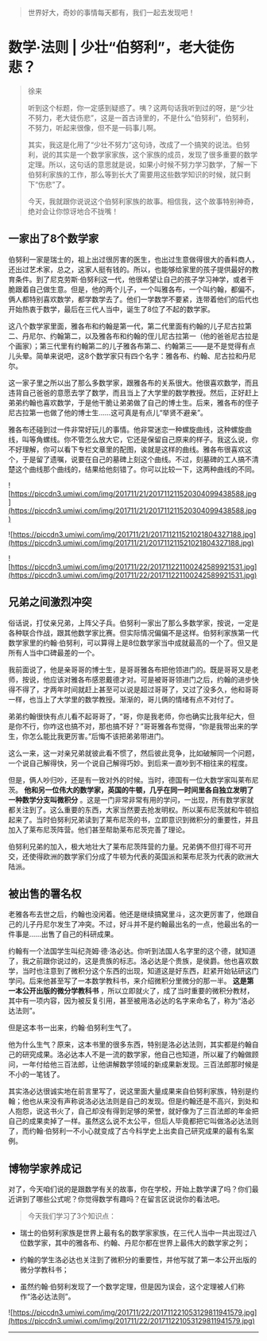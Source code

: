 > 世界好大，奇妙的事情每天都有，我们一起去发现吧！

# 数学·法则 | 少壮“伯努利”，老大徒伤悲？

> 徐来
> 
> 听到这个标题，你一定感到疑惑了。咦？这两句话我听到过的呀，是“少壮不努力，老大徒伤悲”，这是一首古诗里的，不是什么“伯努利”，伯努利，不努力，听起来很像，但不是一码事儿啊。
> 
> 其实，我这是化用了“少壮不努力”这句诗，改成了一个搞笑的说法。伯努利，说的其实是一个数学家家族，这个家族的成员，发现了很多重要的数学定理。所以，这句话的意思就是说，如果小时候不努力学习数学，了解一下伯努利家族的工作，那么等到长大了需要用这些数学知识的时候，就只剩下“伤悲”了。
> 
> 今天，我就跟你说说这个伯努利家族的故事。相信我，这个故事特别神奇，绝对会让你惊讶地合不拢嘴！

## 一家出了8个数学家

伯努利一家是瑞士的，祖上出过很厉害的医生，也出过生意做得很大的香料商人，还出过艺术家，总之，这家人挺有钱的。所以，也能够给家里的孩子提供最好的教育条件。到了尼克劳斯·伯努利这一代，他很希望让自己的孩子学习神学，或者干脆跟着自己做生意。但是，他的两个儿子，一个叫雅各布，一个叫约翰，都偏不，俩人都特别喜欢数学，都学数学去了。他们一学数学不要紧，连带着他们的后代也开始热衷于数学，最后在三代人当中，诞生了8位了不起的数学家。

这八个数学家里面，雅各布和约翰是第一代，第二代里面有约翰的儿子尼古拉第二、丹尼尔、约翰第二，以及雅各布和约翰的侄儿尼古拉第一（他的爸爸尼古拉是个画家）；第三代里有约翰第二的儿子雅各布第二、约翰第三——是不是觉得有点儿头晕。简单来说吧，这8个数学家只有四个名字：雅各布、约翰、尼古拉和丹尼尔。

这一家子里之所以出了那么多数学家，跟雅各布的关系很大。他很喜欢数学，而且违背自己爸爸的意愿去学了数学，而且当上了大学里的数学教授。然后，正好赶上弟弟约翰也喜欢数学，于是他干脆让弟弟做了自己的博士生。后来，雅各布的侄子尼古拉第一也做了他的博士生……这可真是有点儿“举贤不避亲”。

雅各布还碰到过一件非常好玩儿的事情。他非常迷恋一种螺旋曲线，这种螺旋曲线，叫等角螺线。你不管怎么放大它，它还是保留自己原来的样子。我这么说，你不好理解，你可以看下专栏文章里的配图，诶就是这样的曲线。雅各布很喜欢这个，于是留了遗嘱，说要在自己的墓碑上刻这个曲线。不过，刻墓碑的工人搞不清楚这个曲线那个曲线的，结果给他刻错了。你可以比较一下，这两种曲线的不同。

![https://piccdn3.umiwi.com/img/201711/21/201711211520304099438588.jpg](https://piccdn3.umiwi.com/img/201711/21/201711211520304099438588.jpg)

![https://piccdn3.umiwi.com/img/201711/21/201711211521021804327188.jpg](https://piccdn3.umiwi.com/img/201711/21/201711211521021804327188.jpg)

![https://piccdn3.umiwi.com/img/201711/22/201711221100242589921531.jpg](https://piccdn3.umiwi.com/img/201711/22/201711221100242589921531.jpg)

## 兄弟之间激烈冲突

俗话说，打仗亲兄弟，上阵父子兵。伯努利一家出了那么多数学家，按说，一定是各种联合作战，跟其他数学家比赛。但实际情况偏偏不是这样。伯努利家族第一代数学家里的约翰·伯努利，可以算得上是8位数学家当中成就最高的一个了。但又是所有人当中口碑最差的一个。

我前面说了，他是亲哥哥的博士生，是哥哥雅各布把他领进门的。既是哥哥又是老师，按说，他应该对雅各布感恩戴德才对。可是被哥哥领进门之后，约翰的进步快得不得了，才两年时间就赶上甚至可以说是超过哥哥了，又过了没多久，他和哥哥一样，也当上了大学里的数学教授。渐渐的，哥儿俩的情绪有点不对付了。

弟弟约翰很快有点儿看不起哥哥了，“哥，你是我老师，你也确实比我年纪大，但是你不行，你咋这也搞不对，那也搞不好？”哥哥雅各布觉得，“你是我带出来的学生，你怎么能比我更厉害。”后悔不该把弟弟带进门。

这么一来，这一对亲兄弟就彼此看不惯了，然后彼此竞争，比如破解同一个问题，一个说自己解得快，另一个说自己解得巧妙。到后来一直吵到不相往来的程度。

但是，俩人吵归吵，还是有一致对外的时候。当时，德国有一位大数学家叫莱布尼茨。 **他和另一位伟大的数学家，英国的牛顿，几乎在同一时间里各自独立发明了一种数学分支叫微积分** 。这是一门非常非常有用的学问，一出现，所有数学家就都关注到了。这么重要的东西，大家当然要去抢发明权。所以莱布尼茨就和牛顿掐起来了。当时伯努利兄弟读到了莱布尼茨的书，立即意识到微积分的重要性，并且加入了莱布尼茨阵营。他们甚至帮助莱布尼茨完善了理论。

伯努利兄弟的加入，极大地壮大了莱布尼茨阵营的力量。兄弟俩不但打得不可开交，还使得欧洲的数学家们分成了牛顿为代表的英国派和莱布尼茨为代表的欧洲大陆派。

## 被出售的署名权

老雅各布去世之后，约翰也没闲着。他还是继续搞窝里斗，这次更厉害了，他跟自己的儿子丹尼尔发生了冲突。不过，好斗并不是约翰最出名的一点，他最出名的一件事是……出售了自己的科研成果。

约翰有一个法国学生叫纪尧姆·德·洛必达。你听到法国人名字里的这个德，就知道了，我之前跟你说过的，这是贵族的标志。洛必达是个贵族，是侯爵。他也喜欢数学，当时也注意到了微积分这个东西的出现，知道这是好东西，赶紧开始钻研这门学问。后来他甚至写了一本数学教科书，来介绍微积分里微分的那一半。 **这是第一本公开出版的微分学教科书** ，所以立即就火了，成了当时重要的微积分教材，其中有一项内容，因为被反复引用，甚至被用洛必达的名字来命名了，称为“洛必达法则”。

但是这本书一出来，约翰·伯努利生气了。

他为什么生气？原来，这本书里的很多东西，特别是洛必达法则，其实都是约翰自己的研究成果。洛必达本人不是一流的数学家，他自己也知道，所以雇了约翰做顾问，一年付给他三百法郎，让他讲解数学领域的新成果新发现。三百法郎那时候是不小的一笔钱了。

其实洛必达很诚实地在前言里写了，说这里面大量成果来自伯努利家族，特别是约翰；他也从来没有声称说洛必达法则是自己的发现。但是约翰还是不高兴，到处和人抱怨，说这书火了，自己却没有得到足够的荣誉，就好像为了三百法郎的年金把自己的成果卖掉了一样。虽然这么说不太公平，但后人毕竟都把它叫做洛必达法则了，而约翰·伯努利一不小心就变成了古今科学史上出卖自己研究成果的最有名案例。

## 博物学家养成记

对了，今天咱们说的是跟数学有关的故事，你在学校，开始上数学课了吗？你们最近讲到了哪些公式呢？你觉得数学有趣吗？在留言区说说你的看法吧。

> 今天我们学习了3个知识点：

* 瑞士的伯努利家族是世界上最有名的数学家家族，在三代人当中一共出现过八位数学家，其中的雅各布、约翰、丹尼尔都在世界上最伟大的数学家之列；

* 约翰的学生洛必达也关注到了微积分的重要性，并他写就了第一本公开出版的微分学教科书；

* 虽然约翰·伯努利发现了一个数学定理，但是因为误会，这个定理被人们称作“洛必达法则”。

![https://piccdn3.umiwi.com/img/201711/22/201711221053129811941579.jpg](https://piccdn3.umiwi.com/img/201711/22/201711221053129811941579.jpg)

---
